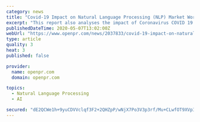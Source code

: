```yaml
---
category: news
title: "Covid-19 Impact on Natural Language Processing (NLP) Market Worth USD 1.748 Billion by the end of 2025"
excerpt: "This report also analyses the impact of Coronavirus COVID 19 on the Natural Language Processing NLP industry In 2018 the global Natural Language Processing NLP market size was 486 4 million USD and it is expected to reach 1 748"
publishedDateTime: 2020-05-07T13:02:00Z
webUrl: "https://www.openpr.com/news/2037833/covid-19-impact-on-natural-language-processing-nlp-market"
type: article
quality: 3
heat: 3
published: false

provider:
  name: openpr.com
  domain: openpr.com

topics:
  - Natural Language Processing
  - AI

secured: "dE2QCWe1h+9yuCDVVclqf3F2+2QHZpP/wNjX7Po3V3p3rf/Mu+CLwfOT9XVpIYJ7oC1GYQz//OefHhw/Igdis+WPhKKP7n/DzmITXm9UWngctubYtKMxyB3Slw8EDyEiPVczdyhUl1LpUvrG3oqDAq7+GxJxcbweaM/4R63V2WUXUSVKWgsqQNtE87QYJq67ZC3Wwrl+HqkM7QrQb1MuEZbJ4ySw124yHD7bAsgNso1a3RhyUCBIIiEJQQ+yyYmJV6gEez8LC6f4/K9u9TIL11qP8SzKmUYYrEhdxgJc8HYfMB4/E5DXpWBIEaXXaX4v;Gx6MYl+mf5BuB3IN9jA36w=="
---
```


